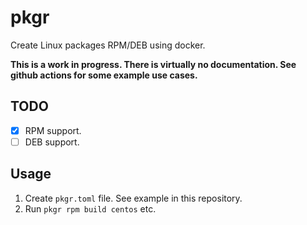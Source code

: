 # pkgr

Create Linux packages RPM/DEB using docker.

__This is a work in progress. There is virtually no documentation.
See github actions for some example use cases.__

## TODO 

- [x] RPM support.
- [ ] DEB support.

## Usage

1. Create `pkgr.toml` file. See example in this repository. 
2. Run `pkgr rpm build centos` etc.
